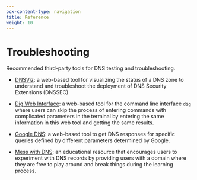 ```yaml
---
pcx-content-type: navigation
title: Reference
weight: 10
---
```


# Troubleshooting

Recommended third-party tools for DNS testing and troubleshooting.

- [DNSViz](https://dnsviz.net): a web-based tool for visualizing the status of a DNS zone to understand and troubleshoot the deployment of DNS Security Extensions (DNSSEC)

- [Dig Web Interface](https://digwebinterface.com): a web-based tool for the command line interface `dig` where users can skip the process of entering commands with complicated parameters in the terminal by entering the same information in this web tool and getting the same results.

- [Google DNS](https://dns.google): a web-based tool to get DNS responses for specific queries defined by different parameters determined by Google.

- [Mess with DNS](https://messwithdns.net): an educational resource that encourages users to experiment with DNS records by providing users with a domain where they are free to play around and break things during the learning process.